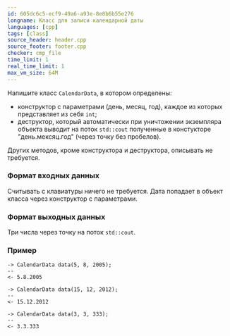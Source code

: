 ```yaml
---
id: 605dc6c5-ecf9-49a6-a93e-8e8b6b55e276
longname: Класс для записи календарной даты
languages: [cpp]
tags: [class]
source_header: header.cpp
source_footer: footer.cpp
checker: cmp_file
time_limit: 1
real_time_limit: 1
max_vm_size: 64M
---
```


Напишите класс `CalendarData`, в котором определены:

- конструктор с параметрами (день, месяц, год), каждое из которых представляет из себя `int`;
- деструктор, который автоматически при уничтожении экземпляра объекта выводит на поток `std::cout` полученные в констукторе "день.мексяц.год" (через точку без пробелов).

Других методов, кроме конструктора и деструктора, описывать не требуется.

### Формат входных данных

Считывать с клавиатуры ничего не требуется. Дата попадает в объект класса через конструктор с параметрами.

### Формат выходных данных

Три числа через точку на поток `std::cout`.

### Пример

```
-> CalendarData data(5, 8, 2005);
--
<- 5.8.2005
```

```
-> CalendarData data(15, 12, 2012);
--
<- 15.12.2012
```

```
-> CalendarData data(3, 3, 333);
--
<- 3.3.333
```
